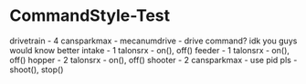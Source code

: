 # CommandStyle-Test
drivetrain
	- 4 cansparkmax
	- mecanumdrive
	- drive command? idk you guys would know better
intake
	- 1 talonsrx
	- on(), off()
feeder
	- 1 talonsrx
	- on(), off()
hopper
	- 2 talonsrx
	- on(), off()
shooter
	- 2 cansparkmax
	- use pid pls
	- shoot(), stop()
